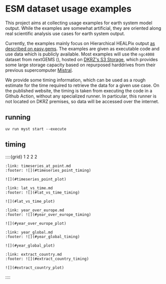 # ESM dataset usage examples

This project aims at collecting usage examples for earth system model output.
While the examples are somewhat artificial, they are oriented along real scientific analysis use cases for earth system output.

Currently, the examples mainly focus on Hierarchical HEALPix output [as described on easy.gems](https://easy.gems.dkrz.de/Processing/healpix/index.html).
The examples are given as executable code and use data which is publicly available.
Most examples will use the `ngc4008` dataset from nextGEMS ([](doi:10.5194/egusphere-2025-509)), hosted on [DKRZ's S3 Storage](https://docs.dkrz.de/doc/datastorage/minio/index.html), which provides some large storage capacity based on repurposed harddrives from their previous supercomputer [Mistral](https://www.dkrz.de/en/communication/news-archive/new-supercomputer-at-dkrz-starts-operation-mistral).

We provide some timing information, which can be used as a rough estimate for the time required to retrieve the data for a given use case.
On the published website, the timing is taken from executing the code in a Github Action, without any specialized runner.
In particular, this runner is not located on DKRZ premises, so data will be accessed over the internet.

## running

```
uv run myst start --execute
```

## timing

::::{grid} 1 2 2 2

```{card} Timeseries at single point
:link: timeseries_at_point.md
:footer: ![](#timeseries_point_timing)

![](#timeseries_point_plot)
```

```{card} latitude-time diagram
:link: lat_vs_time.md
:footer: ![](#lat_vs_time_timing)

![](#lat_vs_time_plot)
```

```{card} Yearly mean over Europe
:link: year_over_europe.md
:footer: ![](#year_over_europe_timing)

![](#year_over_europe_plot)
```

```{card} year_global.md
:link: year_global.md
:footer: ![](#year_global_timing)

![](#year_global_plot)
```

```{card} Extract data based on shapefiles
:link: extract_country.md
:footer: ![](#extract_country_timing)

![](#extract_country_plot)
```
::::

